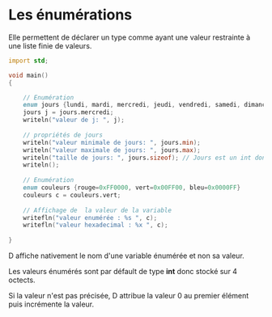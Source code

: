 # Les énumérations

Elle permettent de déclarer un type comme ayant une valeur restrainte à une liste finie de valeurs.

```D
import std;

void main()
{

    // Enumération 
    enum jours {lundi, mardi, mercredi, jeudi, vendredi, samedi, dimanche}
    jours j = jours.mercredi;
    writeln("valeur de j: ", j);
    
    // propriétés de jours 
    writeln("valeur minimale de jours: ", jours.min);
    writeln("valeur maximale de jours: ", jours.max);
    writeln("taille de jours: ", jours.sizeof); // Jours est un int donc 4 octets
	writeln();
        
    // Enumération 
    enum couleurs {rouge=0xFF0000, vert=0x00FF00, bleu=0x0000FF}
    couleurs c = couleurs.vert;
   
    // Affichage de  la valeur de la variable
    writefln("valeur enumérée : %s ", c);
    writefln("valeur hexadecimal : %x ", c);
    
}
```

D affiche nativement le nom d'une variable énumérée et non sa valeur. 

Les valeurs énumérés sont par défault de type **int** donc stocké sur 4 octects.

Si la valeur n'est pas précisée, D attribue la valeur 0 au premier élément puis incrémente la valeur. 

